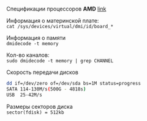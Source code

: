 Спецификации процессоров **AMD** [link](https://www.amd.com/ru/partner/processor-specifications)  

Информация о материнской плате:  
`cat /sys/devices/virtual/dmi/id/board_*`

Информация о памяти  
`dmidecode -t memory`

Кол-во каналов:  
`sudo dmidecode -t memory | grep CHANNEL`

Cкорость передачи дисков
```sh
dd if=/dev/zero of=/dev/sda bs=1M status=progress
SATA 114-130M/s(500G - 4818s)
USB  25-42M/s
```
Размеры секторов диска  
`sector(fdisk) = 512kb`
